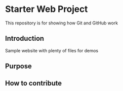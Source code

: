 # Starter Web Project

This repository is for showing how Git and GitHub work

## Introduction

Sample website with plenty of files for demos

## Purpose

## How to contribute
